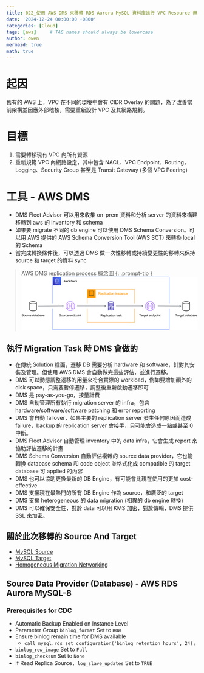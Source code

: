 ```yaml
---
title: 022_使用 AWS DMS 來移轉 RDS Aurora MySQL 資料庫進行 VPC Resource 無痛遷移
date: '2024-12-24 00:00:00 +0800'
categories: [Cloud]
tags: [aws]     # TAG names should always be lowercase
author: owen
mermaid: true
math: true
---
```


# 起因
舊有的 AWS 上，VPC 在不同的環境中會有 CIDR Overlay 的問題，為了改善當前架構並因應外部稽核，需要重新設計 VPC 及其網路規劃。

# 目標
1. 需要轉移現有 VPC 內所有資源
2. 重新規範 VPC 內網路設定，其中包含 NACL、VPC Endpoint、Routing，Logging、Security Group 甚至是 Transit Gateway (多個 VPC Peering)

# 工具 - AWS DMS
- DMS Fleet Advisor 可以用來收集 on-prem 資料和分析 server 的資料來構建移轉到 aws 的 inventory 和 schema
- 如果要 migrate 不同的 db engine 可以使用 DMS Schema Conversion。可以用 AWS 提供的 AWS Schema Conversion Tool (AWS SCT) 來轉換 local 的 Schema
- 當完成轉換條件後，可以透過 DMS 做一次性移轉或持續變更性的移轉來保持 source 和 target 的資料 sync

> AWS DMS replication process 概念圖
{: .prompt-tip }
![](/commons/image/20241224/dms00.png)

## 執行 Migration Task 時 DMS 會做的
- 在傳統 Solution 裡面，遷移 DB 需要分析 hardware 和 software，針對其安裝及管理。但使用 AWS DMS 會自動做完這些評估，並進行遷移。
- DMS 可以動態調整遷移的用量來符合實際的 workload，例如要增加額外的 disk space，只需要暫停遷移，調整後重新啟動遷移即可
- DMS 是 pay-as-you-go，按量計費
- DMS 自動管理所有執行 migration server 的 infra，包含 hardware/software/software patching 和 error reporting
- DMS 會自動 failover，如果主要的 replication server 發生任何原因而造成 failure，backup 的 replication server 會接手，只可能會造成一點或甚至 0 中斷。
- DMS Fleet Advisor 自動管理 inventory 中的 data infra，它會生成 report 來協助評估遷移的計畫
- DMS Schema Conversion 自動評估複雜的 source data provider，它也能轉換 database schema 和 code object 並格式化成 compatible 的 target database 可 applied 的內容
- DMS 也可以協助更換最新的 DB Engine，有可能會比現在使用的更加 cost-effective
- DMS 支援現在最熱門的所有 DB Engine 作為 source，和廣泛的 target
- DMS 支援 heterogeneous 的 data migration (相異的 db engine 轉換)
- DMS 可以確保安全性，對於 data 可以用 KMS 加密，對於傳輸，DMS 提供 SSL 來加密。

## 關於此次移轉的 Source And Target
- [MySQL Source](https://docs.aws.amazon.com/zh_tw/dms/latest/userguide/CHAP_Source.MySQL.html#CHAP_Source.MySQL.AmazonManaged)
- [MySQL Target](https://docs.aws.amazon.com/zh_tw/dms/latest/userguide/CHAP_Target.MySQL.html)
- [Homogeneous Migration Networking](https://aws.amazon.com/tw/blogs/database/migrate-an-on-premises-mysql-database-to-amazon-aurora-mysql-over-a-private-network-using-aws-dms-homogeneous-data-migration-and-network-load-balancer/)

## Source Data Provider (Database) - AWS RDS Aurora MySQL-8

### Prerequisites for CDC
- Automatic Backup Enabled on Instance Level
- Parameter Group `binlog_format` Set to `ROW`
- Ensure binlog remain time for DMS available
    - `call mysql.rds_set_configuration('binlog retention hours', 24);`
- `binlog_row_image` Set to `Full`
- `binlog_checksum` Set to `None`
- If Read Replica Source，`log_slave_updates` Set to `TRUE`